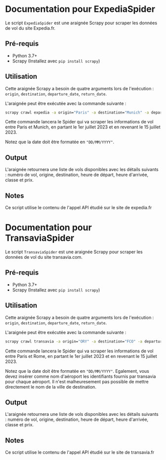 # Documentation pour ExpediaSpider

Le script `ExpediaSpider` est une araignée Scrapy pour scraper les données de vol du site Expedia.fr.

## Pré-requis
- Python 3.7+
- Scrapy (Installez avec `pip install scrapy`)

## Utilisation

Cette araignée Scrapy a besoin de quatre arguments lors de l'exécution : `origin`, `destination`, `departure_date`, `return_date`.

L'araignée peut être exécutée avec la commande suivante :
```bash
scrapy crawl expedia -a origin="Paris" -a destination="Munich" -a departure_date="01/07/2023" -a return_date="15/07/2023" -O expedia.json
```
Cette commande lancera le Spider qui va scraper les informations de vol entre Paris et Munich, en partant le 1er juillet 2023 et en revenant le 15 juillet 2023.

Notez que la date doit être formatée en `"DD/MM/YYYY"`.

## Output
L'araignée retournera une liste de vols disponibles avec les détails suivants : numéro de vol, origine, destination, heure de départ, heure d'arrivée, classe et prix.

## Notes

Ce script utilise le contenu de l'appel API étudié sur le site de expedia.fr



# Documentation pour TransaviaSpider

Le script `TransaviaSpider` est une araignée Scrapy pour scraper les données de vol du site transavia.com.

## Pré-requis
- Python 3.7+
- Scrapy (Installez avec `pip install scrapy`)

## Utilisation

Cette araignée Scrapy a besoin de quatre arguments lors de l'exécution : `origin`, `destination`, `departure_date`, `return_date`.

L'araignée peut être exécutée avec la commande suivante :
```bash
scrapy crawl transavia -a origin="ORY" -a destination="FCO" -a departure_date="01/07/2023" -a return_date="15/07/2023" -O transavia.json
```
Cette commande lancera le Spider qui va scraper les informations de vol entre Paris et Rome, en partant le 1er juillet 2023 et en revenant le 15 juillet 2023.

Notez que la date doit être formatée en `"DD/MM/YYYY"`. Egalement, vous devez insérer comme nom d'aéroport les identifiants fournis par transavia pour chaque aéroport. Il n'est malheuresement pas possible de mettre directement le nom de la ville de destination.

## Output
L'araignée retournera une liste de vols disponibles avec les détails suivants : numéro de vol, origine, destination, heure de départ, heure d'arrivée, classe et prix.

## Notes

Ce script utilise le contenu de l'appel API étudié sur le site de transavia.fr
